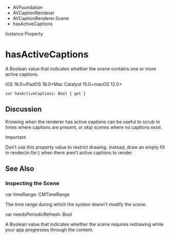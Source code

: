 

- AVFoundation
- AVCaptionRenderer
- AVCaptionRenderer.Scene
-  hasActiveCaptions 

Instance Property

# hasActiveCaptions

A Boolean value that indicates whether the scene contains one or more active captions.

iOS 18.0+iPadOS 18.0+Mac Catalyst 15.0+macOS 12.0+

``` source
var hasActiveCaptions: Bool { get }
```

## Discussion

Knowing when the renderer has active captions can be useful to scrub to times where captions are present, or skip scenes where no captions exist.

Important

Don’t use this property value to restrict drawing. Instead, draw an empty fill in render(in:for:) when there aren’t active captions to render.

## See Also

### Inspecting the Scene

var timeRange: CMTimeRange

The time range during which the system doesn’t modify the scene.

var needsPeriodicRefresh: Bool

A Boolean value that indicates whether the scene requires redrawing while your app progresses through the content.

